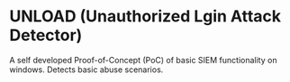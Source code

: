 # UNLOAD (Unauthorized Lgin Attack Detector)
A self developed Proof-of-Concept (PoC) of basic SIEM functionality on windows. Detects basic abuse scenarios.
